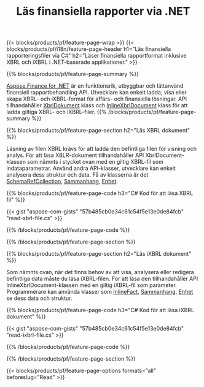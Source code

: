 ﻿---
title: Läs finansiella rapporter via .NET
url: /sv/net/read/
description:  C#-kod för att läsa finansiella rapporter i XBRL- och iXBRL-filer via .NET-biblioteket.
---
{{< blocks/products/pf/feature-page-wrap >}}
{{< blocks/products/pf/i18n/feature-page-header h1="Läs finansiella rapporteringsfiler via C#" h2="Läser finansiella rapportformat inklusive XBRL och iXBRL i .NET-baserade applikationer." >}}

{{% blocks/products/pf/feature-page-summary %}}

[Aspose.Finance for .NET](https://products.aspose.com/finance/net/) är en funktionsrik, utbyggbar och lättanvänd finansiell rapportbehandling API. Utvecklare kan enkelt ladda, visa eller skapa XBRL- och iXBRL-format för affärs- och finansiella lösningar. API tillhandahåller [XbrlDokument](https://apireference.aspose.com/finance/net/aspose.finance.xbrl/xbrldocument) klass och  [InlineXbrlDocument](https://apireference.aspose.com/finance/net/aspose.finance.xbrl.inline/inlinexbrldocument) klass för att ladda giltiga XBRL- och iXBRL-filer.
{{% /blocks/products/pf/feature-page-summary %}}

{{% blocks/products/pf/feature-page-section h2="Läs XBRL dokument" %}}

Läsning av filen XBRL krävs för att ladda den befintliga filen för visning och analys. För att läsa XBLR-dokument tillhandahåller API XbrlDocument-klassen som nämnts i stycket ovan med en giltig XBRL-fil som indataparametrar. Använd andra API-klasser, utvecklare kan enkelt analysera dess struktur och data. Få av klasserna är det [SchemaRefCollection](https://apireference.aspose.com/finance/net/aspose.finance.xbrl/schemarefcollection), [Sammanhang](https://apireference.aspose.com/finance/net/aspose.finance.xbrl/context), [Enhet](https://apireference.aspose.com/finance/net/aspose.finance.xbrl/unit).

{{% blocks/products/pf/feature-page-code h3="C# Kod för att läsa XBRL fil" %}}

{{< gist "aspose-com-gists" "57b485cb0e34c61c54f5e13e0de84fcb" "read-xbrl-file.cs" >}} 

{{% /blocks/products/pf/feature-page-code %}}

{{% /blocks/products/pf/feature-page-section %}}

{{% blocks/products/pf/feature-page-section h2="Läs iXBRL dokument" %}}

Som nämnts ovan, när det finns behov av att visa, analysera eller redigera befintliga data måste du läsa iXBRL-filen. För att läsa den tillhandahåller API InlineXbrlDocument-klassen med en giltig iXBRL-fil som parameter. Programmerare kan använda klasser som [InlineFact](https://apireference.aspose.com/finance/net/aspose.finance.xbrl.inline/inlinefact), [Sammanhang](https://apireference.aspose.com/finance/net/aspose.finance.xbrl/context), [Enhet](https://apireference.aspose.com/finance/net/aspose.finance.xbrl/unit) se dess data och struktur. 

{{% blocks/products/pf/feature-page-code h3="C# Kod för att läsa iXBRL dokument" %}}

{{< gist "aspose-com-gists" "57b485cb0e34c61c54f5e13e0de84fcb" "read-ixbrl-file.cs" >}}

{{% /blocks/products/pf/feature-page-code %}}

{{% /blocks/products/pf/feature-page-section %}}

{{< blocks/products/pf/feature-page-options formats="all" beforeslug="Read" >}}